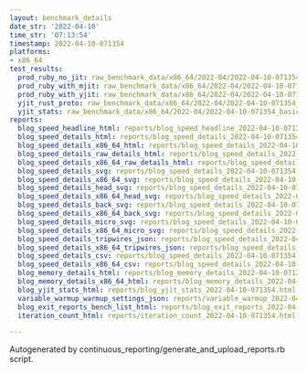 ```yaml
---
layout: benchmark_details
date_str: '2022-04-10'
time_str: '07:13:54'
timestamp: 2022-04-10-071354
platforms:
- x86_64
test_results:
  prod_ruby_no_jit: raw_benchmark_data/x86_64/2022-04/2022-04-10-071354_basic_benchmark_prod_ruby_no_jit.json
  prod_ruby_with_mjit: raw_benchmark_data/x86_64/2022-04/2022-04-10-071354_basic_benchmark_prod_ruby_with_mjit.json
  prod_ruby_with_yjit: raw_benchmark_data/x86_64/2022-04/2022-04-10-071354_basic_benchmark_prod_ruby_with_yjit.json
  yjit_rust_proto: raw_benchmark_data/x86_64/2022-04/2022-04-10-071354_basic_benchmark_yjit_rust_proto.json
  yjit_stats: raw_benchmark_data/x86_64/2022-04/2022-04-10-071354_basic_benchmark_yjit_stats.json
reports:
  blog_speed_headline_html: reports/blog_speed_headline_2022-04-10-071354.html
  blog_speed_details_html: reports/blog_speed_details_2022-04-10-071354.html
  blog_speed_details_x86_64_html: reports/blog_speed_details_2022-04-10-071354.x86_64.html
  blog_speed_details_raw_details_html: reports/blog_speed_details_2022-04-10-071354.raw_details.html
  blog_speed_details_x86_64_raw_details_html: reports/blog_speed_details_2022-04-10-071354.x86_64.raw_details.html
  blog_speed_details_svg: reports/blog_speed_details_2022-04-10-071354.svg
  blog_speed_details_x86_64_svg: reports/blog_speed_details_2022-04-10-071354.x86_64.svg
  blog_speed_details_head_svg: reports/blog_speed_details_2022-04-10-071354.head.svg
  blog_speed_details_x86_64_head_svg: reports/blog_speed_details_2022-04-10-071354.x86_64.head.svg
  blog_speed_details_back_svg: reports/blog_speed_details_2022-04-10-071354.back.svg
  blog_speed_details_x86_64_back_svg: reports/blog_speed_details_2022-04-10-071354.x86_64.back.svg
  blog_speed_details_micro_svg: reports/blog_speed_details_2022-04-10-071354.micro.svg
  blog_speed_details_x86_64_micro_svg: reports/blog_speed_details_2022-04-10-071354.x86_64.micro.svg
  blog_speed_details_tripwires_json: reports/blog_speed_details_2022-04-10-071354.tripwires.json
  blog_speed_details_x86_64_tripwires_json: reports/blog_speed_details_2022-04-10-071354.x86_64.tripwires.json
  blog_speed_details_csv: reports/blog_speed_details_2022-04-10-071354.csv
  blog_speed_details_x86_64_csv: reports/blog_speed_details_2022-04-10-071354.x86_64.csv
  blog_memory_details_html: reports/blog_memory_details_2022-04-10-071354.html
  blog_memory_details_x86_64_html: reports/blog_memory_details_2022-04-10-071354.x86_64.html
  blog_yjit_stats_html: reports/blog_yjit_stats_2022-04-10-071354.html
  variable_warmup_warmup_settings_json: reports/variable_warmup_2022-04-10-071354.warmup_settings.json
  blog_exit_reports_bench_list_html: reports/blog_exit_reports_2022-04-10-071354.bench_list.html
  iteration_count_html: reports/iteration_count_2022-04-10-071354.html

---
```

Autogenerated by continuous_reporting/generate_and_upload_reports.rb script.
